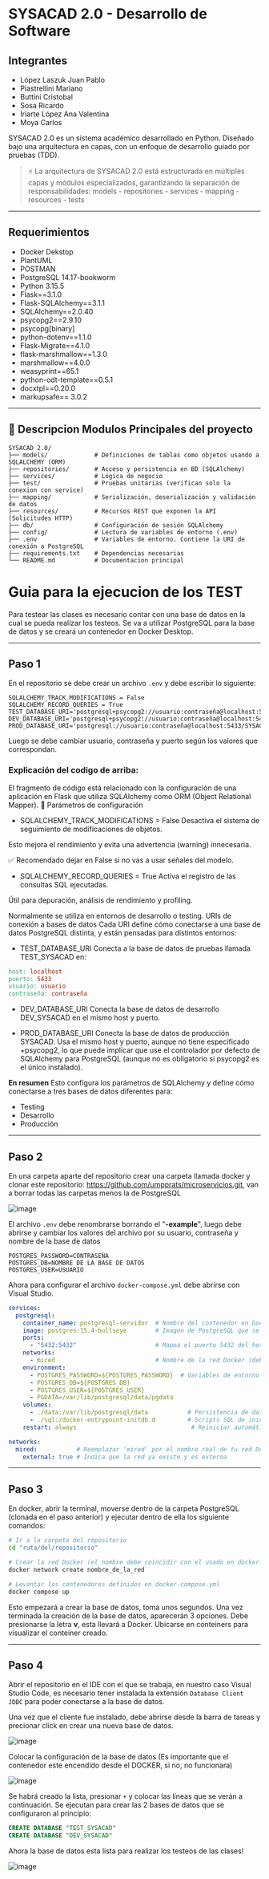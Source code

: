 # SYSACAD 2.0 - Desarrollo de Software
## Integrantes
- López Laszuk Juan Pablo
- Piastrellini Mariano
- Buttini Cristobal
- Sosa Ricardo
- Iriarte López Ana Valentina
- Moya Carlos

SYSACAD 2.0 es un sistema académico desarrollado en Python. Diseñado bajo una arquitectura en capas, con un enfoque de desarrollo guiado por pruebas (TDD).

> ⚡ La arquitectura de SYSACAD 2.0 está estructurada en múltiples capas y módulos especializados, garantizando la separación de responsabilidades:
models - repositories - services - mapping - resources - tests

---
## Requerimientos
- Docker Dekstop
- PlantUML
- POSTMAN
- PostgreSQL 14.17-bookworm
- Python 3.15.5
- Flask==3.1.0
- Flask-SQLAlchemy==3.1.1
- SQLAlchemy==2.0.40
- psycopg2==2.9.10
- psycopg[binary]
- python-dotenv==1.1.0
- Flask-Migrate==4.1.0
- flask-marshmallow==1.3.0
- marshmallow==4.0.0
- weasyprint==65.1
- python-odt-template==0.5.1
- docxtpl==0.20.0
- markupsafe== 3.0.2

---

## 📂 Descripcion Modulos Principales del proyecto 

```
SYSACAD 2.0/
├── models/             # Definiciones de tablas como objetos usando a SQLALCHEMY (ORM)
├── repositories/       # Acceso y persistencia en BD (SQLAlchemy)
├── services/           # Lógica de negocio 
├── test/               # Pruebas unitarias (verifican solo la conexion con service)
├── mapping/            # Serialización, deserialización y validación de datos
├── resources/          # Recursos REST que exponen la API (Solicitudes HTTP)
├── db/                 # Configuración de sesión SQLAlchemy
├── config/             # Lectura de variables de entorno (.env)
├── .env                # Variables de entorno. Contiene la URI de conexión a PostgreSQL
├── requirements.txt    # Dependencias necesarias
└── README.md           # Documentacion principal 
```

# Guia para la ejecucion de los TEST
Para testear las clases es necesario contar con una base de datos en la cual se pueda realizar los testeos.
Se va a utilizar PostgreSQL para la base de datos y se creará un contenedor en Docker Desktop.

---
## Paso 1
En el repositorio se debe crear un archivo `.env` y debe escribir lo siguiente:
```env
SQLALCHEMY_TRACK_MODIFICATIONS = False
SQLALCHEMY_RECORD_QUERIES = True
TEST_DATABASE_URI='postgresql+psycopg2://usuario:contraseña@localhost:5433/TEST_SYSACAD'
DEV_DATABASE_URI='postgresql+psycopg2://usuario:contraseña@localhost:5433/DEV_SYSACAD'
PROD_DATABASE_URI='postgresql://usuario:contraseña@localhost:5433/SYSACAD'
```
Luego se debe cambiar usuario, contraseña y puerto según los valores que correspondan.
### Explicación del codigo de arriba:
El fragmento de código está relacionado con la configuración de una aplicación en Flask que utiliza SQLAlchemy como ORM (Object Relational Mapper).
🔧 Parámetros de configuración
- SQLALCHEMY_TRACK_MODIFICATIONS = False
Desactiva el sistema de seguimiento de modificaciones de objetos.

Esto mejora el rendimiento y evita una advertencia (warning) innecesaria.

✅ Recomendado dejar en False si no vas a usar señales del modelo.

- SQLALCHEMY_RECORD_QUERIES = True
Activa el registro de las consultas SQL ejecutadas.

Útil para depuración, análisis de rendimiento y profiling.

Normalmente se utiliza en entornos de desarrollo o testing.
URIs de conexión a bases de datos
Cada URI define cómo conectarse a una base de datos PostgreSQL distinta, y están pensadas para distintos entornos:

- TEST_DATABASE_URI
Conecta a la base de datos de pruebas llamada TEST_SYSACAD en:
```makefile
host: localhost
puerto: 5433
usuario: usuario
contraseña: contraseña
```
- DEV_DATABASE_URI
Conecta la base de datos de desarrollo DEV_SYSACAD en el mismo host y puerto.

- PROD_DATABASE_URI
Conecta la base de datos de producción SYSACAD.
Usa el mismo host y puerto, aunque no tiene especificado +psycopg2, lo que puede implicar que use el controlador por defecto de SQLAlchemy para PostgreSQL (aunque no es obligatorio si psycopg2 es el único instalado).

**En resumen**
Esto configura los parámetros de SQLAlchemy y define cómo conectarse a tres bases de datos diferentes para:
- Testing
- Desarrollo
- Producción
---
## Paso 2
En una carpeta aparte del repositorio crear una carpeta llamada docker y clonar este repositorio: 
https://github.com/umpprats/microservicios.git, van a borrar todas las carpetas menos la de PostgreSQL

![image](https://github.com/user-attachments/assets/14144578-f6d4-4eee-9b11-51a3f873146e)

El archivo ``.env`` debe renombrarse borrando el "**-example**", luego debe abrirse y cambiar los valores del archivo por su usuario, contraseña y nombre de la base de datos
```env
POSTGRES_PASSWORD=CONTRASEÑA
POSTGRES_DB=NOMBRE DE LA BASE DE DATOS
POSTGRES_USER=USUARIO
```
Ahora para configurar el archivo `docker-compose.yml` debe abrirse con Visual Studio.
```YAML
services:    
  postgresql:
    container_name: postgresql-servidor  # Nombre del contenedor en Docker
    image: postgres:15.4-bullseye        # Imagen de PostgreSQL que se descarga
    ports:
      - "5432:5432"                      # Mapea el puerto 5432 del host al contenedor
    networks:
      - mired                            # Nombre de la red Docker (debe coincidir con la red externa)
    environment:
      - POSTGRES_PASSWORD=${POSTGRES_PASSWORD}  # Variables de entorno (no modificar, se toman del entorno)
      - POSTGRES_DB=${POSTGRES_DB}
      - POSTGRES_USER=${POSTGRES_USER}
      - PGDATA=/var/lib/postgresql/data/pgdata
    volumes:
      - ./data:/var/lib/postgresql/data           # Persistencia de datos
      - ./sql:/docker-entrypoint-initdb.d         # Scripts SQL de inicialización
    restart: always                                # Reiniciar automáticamente si se cae

networks:
  mired:           # Reemplazar 'mired' por el nombre real de tu red Docker
    external: true # Indica que la red ya existe y es externa
```

---
## Paso 3
En docker, abrir la terminal, moverse dentro de la carpeta PostgreSQL (clonada en el paso anterior) y ejecutar dentro de ella los siguiente comandos:

```bash
# Ir a la carpeta del repositorio
cd "ruta/del/repositorio"

# Crear la red Docker (el nombre debe coincidir con el usado en docker-compose.yml)
docker network create nombre_de_la_red

# Levantar los contenedores definidos en docker-compose.yml
docker compose up
```
Esto empezará a crear la base de datos, toma unos segundos. Una vez terminada la creación de la base de datos, aparecerán 3 opciones. Debe presionarse la letra **v**, esta llevará a Docker. Ubicarse en conteiners para visualizar el conteiner creado.

---

## Paso 4
Abrir el repositorio en el IDE con el que se trabaja, en nuestro caso Visual Studio Code, es necesario tener instalada la extensión `Database Client JDBC` para poder conectarse a la base de datos.

Una vez que el cliente fue instalado, debe abrirse desde la barra de tareas y precionar click en crear una nueva base de datos.

![image](https://github.com/user-attachments/assets/595d150a-8a53-407a-ad2c-b873d1811625)

Colocar la configuración de la base de datos (Es importante que el contenedor este encendido desde el DOCKER, si no, no funcionara)

![image](https://github.com/user-attachments/assets/3c383a25-6b0d-4923-a7cd-64fdcfa32944)

Se habrá creado la lista, presionar `+` y colocar las líneas que se verán a continuación. Se ejecutan para crear las 2 bases de datos que se configuraron al principio:
```SQL
CREATE DATABASE "TEST_SYSACAD"
CREATE DATABASE "DEV_SYSACAD"
```

Ahora la base de datos esta lista para realizar los testeos de las clases!

![image](https://github.com/user-attachments/assets/182c766c-366b-4777-b88f-0746058085ec)


